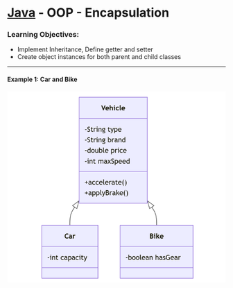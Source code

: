 # [Java](../../) - OOP - Encapsulation

### Learning Objectives:

- Implement Inheritance, Define getter and setter
- Create object instances for both parent and child classes

---
#### Example 1: Car and Bike

![Vehicle -> Car and Bike](./image.png)